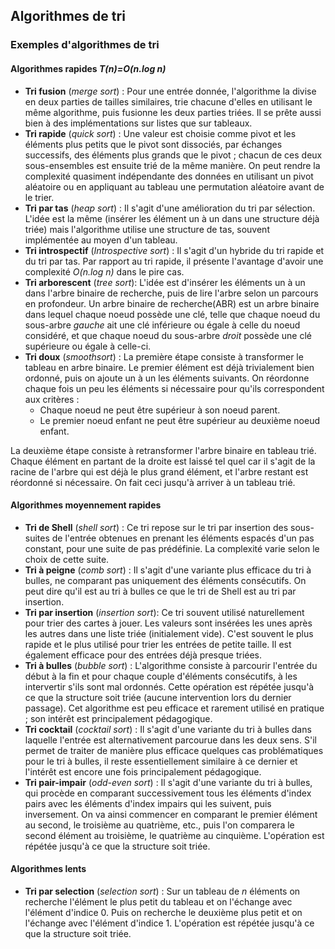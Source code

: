 ## Algorithmes de tri

### Exemples d'algorithmes de tri

#### Algorithmes rapides *T(n)=O(n.log n)*

* **Tri fusion** (*merge sort*) : Pour une entrée donnée, l'algorithme la divise en deux parties de
  tailles similaires, trie chacune d'elles en utilisant le même algorithme, puis fusionne les deux
  parties triées. Il se prête aussi bien à des implémentations sur listes que sur tableaux.
* **Tri rapide** (*quick sort*) : Une valeur est choisie comme pivot et les éléments plus petits que
  le pivot sont dissociés, par échanges successifs, des éléments plus grands que le pivot ; chacun
  de ces deux sous-ensembles est ensuite trié de la même manière. On peut rendre la complexité
  quasiment indépendante des données en utilisant un pivot aléatoire ou en appliquant au tableau une
  permutation aléatoire avant de le trier.
* **Tri par tas** (*heap sort*) : Il s'agit d'une amélioration du tri par sélection. L'idée est la
  même (insérer les élément un à un dans une structure déjà triée) mais l'algorithme utilise une
  structure de tas, souvent implémentée au moyen d'un tableau.
* **Tri introspectif** (*Introspective sort*) : Il s'agit d'un hybride du tri rapide et du tri par
  tas. Par rapport au tri rapide, il présente l'avantage d'avoir une complexité *O(n.log n)* dans le
  pire cas.
* **Tri arborescent** (*tree sort*): L'idée est d'insérer les éléments un à un dans l'arbre binaire
  de recherche, puis de lire l'arbre selon un parcours en profondeur. Un arbre binaire de
  recherche(ABR) est un arbre binaire dans lequel chaque noeud possède une clé, telle que chaque
  noeud du sous-arbre *gauche* ait une clé inférieure ou égale à celle du noeud considéré, et que
  chaque noeud du sous-arbre *droit* possède une clé supérieure ou égale à celle-ci.
* **Tri doux** (*smoothsort*) : La première étape consiste à transformer le tableau en arbre
  binaire. Le premier élément est déjà trivialement bien ordonné, puis on ajoute un à un les
  éléments suivants. On réordonne chaque fois un peu les éléments si nécessaire pour qu'ils
  correspondent aux critères :
    + Chaque noeud ne peut être supérieur à son noeud parent.
    + Le premier noeud enfant ne peut être supérieur au deuxième noeud enfant.

La deuxième étape consiste à retransformer l'arbre binaire en tableau trié. Chaque élément en
partant de la droite est laissé tel quel car il s'agit de la racine de l'arbre qui est déjà le plus
grand élément, et l'arbre restant est réordonné si nécessaire. On fait ceci jusqu'à arriver à un
tableau trié.

#### Algorithmes moyennement rapides

* **Tri de Shell** (*shell sort*) : Ce tri repose sur le tri par insertion des sous-suites de
  l'entrée obtenues en prenant les éléments espacés d'un pas constant, pour une suite de pas
  prédéfinie. La complexité varie selon le choix de cette suite.
* **Tri à peigne** (*comb sort*) : Il s'agit d'une variante plus efficace du tri à bulles, ne
  comparant pas uniquement des éléments consécutifs. On peut dire qu'il est au tri à bulles ce que
  le tri de Shell est au tri par insertion.
* **Tri par insertion** (*insertion sort*): Ce tri souvent utilisé naturellement pour trier des
  cartes à jouer. Les valeurs sont insérées les unes après les autres dans une liste triée
  (initialement vide). C'est souvent le plus rapide et le plus utilisé pour trier les entrées de
  petite taille. Il est également efficace pour des entrées déjà presque triées.
* **Tri à bulles** (*bubble sort*) : L'algorithme consiste à parcourir l'entrée du début à la fin et
  pour chaque couple d'éléments consécutifs, à les intervertir s'ils sont mal ordonnés. Cette
  opération est répétée jusqu'à ce que la structure soit triée (aucune intervention lors du dernier
  passage). Cet algorithme est peu efficace et rarement utilisé en pratique ; son intérêt est
  principalement pédagogique.
* **Tri cocktail** (*cocktail sort*) : Il s'agit d'une variante du tri à bulles dans laquelle
  l'entrée est alternativement parcourue dans les deux sens. S'il permet de traiter de manière plus
  efficace quelques cas problématiques pour le tri à bulles, il reste essentiellement similaire à ce
  dernier et l'intérêt est encore une fois principalement pédagogique.
* **Tri pair-impair** (*odd-even sort*) : Il s'agit d'une variante du tri à bulles, qui procède en
  comparant successivement tous les éléments d'index pairs avec les éléments d'index impairs qui les
  suivent, puis inversement. On va ainsi commencer en comparant le premier élément au second, le
  troisième au quatrième, etc., puis l'on comparera le second élément au troisième, le quatrième au
  cinquième. L'opération est répétée jusqu'à ce que la structure soit triée.

#### Algorithmes lents

* **Tri par selection** (*selection sort*) : Sur un tableau de *n* éléments on recherche l'élément
  le plus petit du tableau et on l'échange avec l'élément d'indice 0. Puis on recherche le deuxième
  plus petit et on l'échange avec l'élément d'indice 1. L'opération est répétée jusqu'à ce que la
  structure soit triée.


